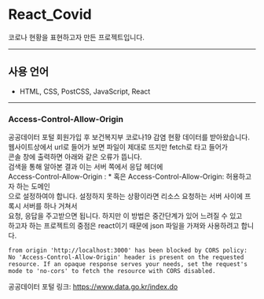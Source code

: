 # React_Covid
코로나 현황을 표현하고자 만든 프로젝트입니다.

<hr />

## 사용 언어
 - HTML, CSS, PostCSS, JavaScript, React


<hr />


### Access-Control-Allow-Origin
공공데이터 포털 회원가입 후 보건복지부 코로나19 감염 현황 데이터를 받아왔습니다.     
웹사이트상에서 url로 들어가 보면 파일이 제대로 뜨지만 fetch로 타고 들어가      
콘솔 창에 출력하면 아래와 같은 오류가 뜹니다.      
검색을 통해 알아본 결과 이는 서버 쪽에서 응답 헤더에     
Access-Control-Allow-Origin : * 혹은 Access-Control-Allow-Origin: 허용하고자 하는 도메인     
으로 설정하여야 합니다. 설정하지 못하는 상황이라면 리소스 요청하는 서버 사이에 프록시 서버를 하나 거쳐서     
요청, 응답을 주고받으면 됩니다. 하지만 이 방법은 중간단계가 있어 느려질 수 있고     
하고자 하는 프로젝트의 중점은 react이기 때문에 json 파일을 가져와 사용하려고 합니다.     

    from origin 'http://localhost:3000' has been blocked by CORS policy: No 'Access-Control-Allow-Origin' header is present on the requested resource. If an opaque response serves your needs, set the request's mode to 'no-cors' to fetch the resource with CORS disabled.

공공데이터 포털 링크: <https://www.data.go.kr/index.do>     